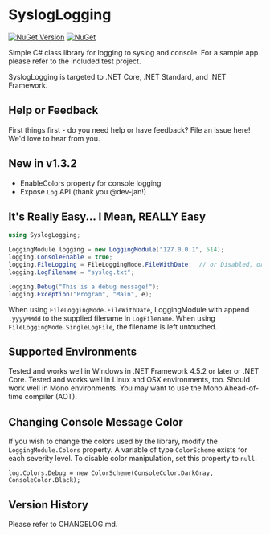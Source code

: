 # SyslogLogging

[![NuGet Version](https://img.shields.io/nuget/v/SyslogLogging.svg?style=flat)](https://www.nuget.org/packages/SyslogLogging/) [![NuGet](https://img.shields.io/nuget/dt/SyslogLogging.svg)](https://www.nuget.org/packages/SyslogLogging) 

Simple C# class library for logging to syslog and console.  For a sample app please refer to the included test project.

SyslogLogging is targeted to .NET Core, .NET Standard, and .NET Framework.

## Help or Feedback

First things first - do you need help or have feedback?  File an issue here!  We'd love to hear from you.

## New in v1.3.2

- EnableColors property for console logging
- Expose ```Log``` API (thank you @dev-jan!)

## It's Really Easy...  I Mean, REALLY Easy

```csharp
using SyslogLogging;

LoggingModule logging = new LoggingModule("127.0.0.1", 514);
logging.ConsoleEnable = true;
logging.FileLogging = FileLoggingMode.FileWithDate;  // or Disabled, or SingleLogFile
logging.LogFilename = "syslog.txt";

logging.Debug("This is a debug message!");
logging.Exception("Program", "Main", e);
```

When using ```FileLoggingMode.FileWithDate```, LoggingModule with append ```.yyyyMMdd``` to the supplied filename in ```LogFilename```.  When using ```FileLoggingMode.SingleLogFile```, the filename is left untouched.

## Supported Environments

Tested and works well in Windows in .NET Framework 4.5.2 or later or .NET Core.  Tested and works well in Linux and OSX environments, too.  Should work well in Mono environments.  You may want to use the Mono Ahead-of-time compiler (AOT).

## Changing Console Message Color

If you wish to change the colors used by the library, modify the ```LoggingModule.Colors``` property.  A variable of type ```ColorScheme``` exists for each severity level.  To disable color manipulation, set this property to ```null```.

```
log.Colors.Debug = new ColorScheme(ConsoleColor.DarkGray, ConsoleColor.Black);
```

## Version History

Please refer to CHANGELOG.md.
